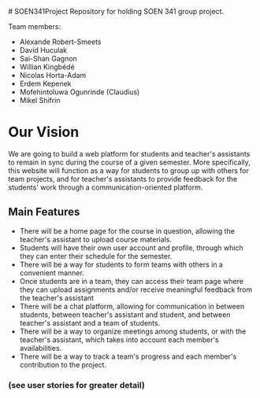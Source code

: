 
\# SOEN341Project
Repository for holding SOEN 341 group project. 

Team members:
 - Alexande Robert-Smeets
 - David Huculak
 - Sai-Shan Gagnon
 - Willian Kingbédé
 - Nicolas Horta-Adam
 - Erdem Kepenek
 - Mofehintoluwa Ogunrinde (Claudius)
 - Mikel Shifrin

# Our Vision

We are going to build a web platform for students and teacher's assistants to remain in sync during the course of a given semester.
More specifically, this website will function as a way for students to group up with others for team projects, 
and for teacher's assistants to provide feedback for the students' work through a communication-oriented platform.

## Main Features

- There will be a home page for the course in question, allowing the teacher's assistant to upload course materials.
- Students will have their own user account and profile, through which they can enter their schedule for the semester.
- There will be a way for students to form teams with others in a convenient manner.
- Once students are in a team, they can access their team page where they can upload assignments and/or receive meaningful feedback from the teacher's assistant
- There will be a chat platform, allowing for communication in between students, between teacher's assistant and student, and between teacher's assistant and a team of students.
- There will be a way to organize meetings among students, or with the teacher's assistant, which takes into account each member's availabilities.
- There will be a way to track a team's progress and each member's contribution to the project.

### (see user stories for greater detail)
